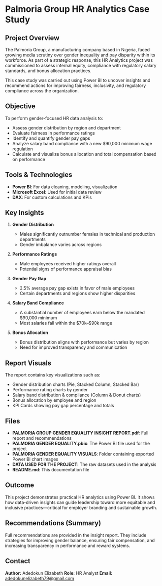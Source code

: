 # Palmoria Group HR Analytics Case Study

## Project Overview

The Palmoria Group, a manufacturing company based in Nigeria, faced growing media scrutiny over gender inequality and pay disparity within its workforce. As part of a strategic response, this HR Analytics project was commissioned to assess internal equity, compliance with regulatory salary standards, and bonus allocation practices.

This case study was carried out using Power BI to uncover insights and recommend actions for improving fairness, inclusivity, and regulatory compliance across the organization.


## Objective

To perform gender-focused HR data analysis to:

* Assess gender distribution by region and department
* Evaluate fairness in performance ratings
* Identify and quantify gender pay gaps
* Analyze salary band compliance with a new \$90,000 minimum wage regulation
* Calculate and visualize bonus allocation and total compensation based on performance


## Tools & Technologies

* **Power BI**: For data cleaning, modeling, visualization
* **Microsoft Excel**: Used for initial data review
* **DAX**: For custom calculations and KPIs



## Key Insights

1. **Gender Distribution**

   * Males significantly outnumber females in technical and production departments
   * Gender imbalance varies across regions

2. **Performance Ratings**

   * Male employees received higher ratings overall
   * Potential signs of performance appraisal bias

3. **Gender Pay Gap**

   * 3.5% average pay gap exists in favor of male employees
   * Certain departments and regions show higher disparities

4. **Salary Band Compliance**

   * A substantial number of employees earn below the mandated \$90,000 minimum
   * Most salaries fall within the \$70k–\$90k range

5. **Bonus Allocation**

   * Bonus distribution aligns with performance but varies by region
   * Need for improved transparency and communication

## Report Visuals

The report contains key visualizations such as:

* Gender distribution charts (Pie, Stacked Column, Stacked Bar)
* Performance rating charts by gender
* Salary band distribution & compliance (Column & Donut charts)
* Bonus allocation by employee and region
* KPI Cards showing pay gap percentage and totals



##  Files

* **PALMORIA GROUP GENDER EQUALITY INSIGHT REPORT.pdf**: Full report and recommendations
* **PALMORIA GENDER EQUALITY.pbix**: The Power BI file used for the project
* **PALMORIA GENDER EQUALITY VISUALS**: Folder containing exported Power BI chart images
* **DATA USED FOR THE PROJECT**: The raw datasets used in the analysis
* **README.md**: This documentation file



## Outcome

This project demonstrates practical HR analytics using Power BI. It shows how data-driven insights can guide leadership toward more equitable and inclusive practices—critical for employer branding and sustainable growth.



## Recommendations (Summary)

Full recommendations are provided in the insight report. They include strategies for improving gender balance, ensuring fair compensation, and increasing transparency in performance and reward systems.



## Contact

**Author:** Adedokun Elizabeth
**Role:** HR Analyst
**Email:** adedokunelizabeth79@gmail.com










 





   


